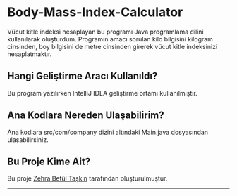 # Body-Mass-Index-Calculator

Vücut kitle indeksi hesaplayan bu programı Java programlama dilini kullanılarak oluşturdum. Programın amacı sorulan kilo bilgisini kilogram cinsinden, boy bilgisini de metre cinsinden girerek vücut kitle indeksinizi hesaplatmaktır. 


## Hangi Geliştirme Aracı Kullanıldı?

Bu program yazılırken IntelliJ IDEA geliştirme ortamı kullanılmıştır. 


## Ana Kodlara Nereden Ulaşabilirim?

Ana kodlara src/com/company dizini altındaki Main.java dosyasından ulaşabilirsiniz.


## Bu Proje Kime Ait?

Bu proje [Zehra Betül Taşkın](https://github.com/zehrabetultaskin/) tarafından oluşturulmuştur.

----


